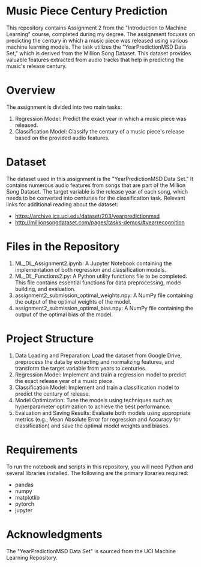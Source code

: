 # Music Piece Century Prediction
This repository contains Assignment 2 from the "Introduction to Machine Learning" course, completed during my degree. The assignment focuses on predicting the century in which a music piece was released using various machine learning models. The task utilizes the "YearPredictionMSD Data Set," which is derived from the Million Song Dataset. This dataset provides valuable features extracted from audio tracks that help in predicting the music's release century.

# Overview
The assignment is divided into two main tasks:
1) Regression Model: Predict the exact year in which a music piece was released.
2) Classification Model: Classify the century of a music piece's release based on the provided audio features.

# Dataset
The dataset used in this assignment is the "YearPredictionMSD Data Set." It contains numerous audio features from songs that are part of the Million Song Dataset. The target variable is the release year of each song, which needs to be converted into centuries for the classification task.
Relevant links for additional reading about the dataset:
* https://archive.ics.uci.edu/dataset/203/yearpredictionmsd
* http://millionsongdataset.com/pages/tasks-demos/#yearrecognition

# Files in the Repository
1) ML_DL_Assignment2.ipynb: A Jupyter Notebook containing the implementation of both regression and classification models.
2) ML_DL_Functions2.py: A Python utility functions file to be completed. This file contains essential functions for data preprocessing, model building, and evaluation.
3) assignment2_submission_optimal_weights.npy: A NumPy file containing the output of the optimal weights of the model.
4) assignment2_submission_optimal_bias.npy: A NumPy file containing the output of the optimal bias of the model.

# Project Structure
1) Data Loading and Preparation: Load the dataset from Google Drive, preprocess the data by extracting and normalizing features, and transform the target variable from years to centuries.
2) Regression Model: Implement and train a regression model to predict the exact release year of a music piece.
3) Classification Model: Implement and train a classification model to predict the century of release.
4) Model Optimization: Tune the models using techniques such as hyperparameter optimization to achieve the best performance.
5) Evaluation and Saving Results: Evaluate both models using appropriate metrics (e.g., Mean Absolute Error for regression and Accuracy for classification) and save the optimal model weights and biases.

# Requirements
To run the notebook and scripts in this repository, you will need Python and several libraries installed. The following are the primary libraries required:
* pandas
* numpy
* matplotlib
* pytorch
* jupyter

# Acknowledgments
The "YearPredictionMSD Data Set" is sourced from the UCI Machine Learning Repository.

